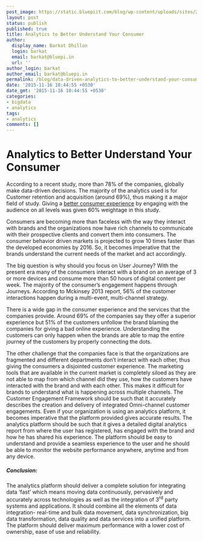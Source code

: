 ```yaml
---
post_image: https://static.bluepiit.com/blog/wp-content/uploads/sites/2/2015/11/analytics-platform.jpg
layout: post
status: publish
published: true
title: Analytics to Better Understand Your Consumer
author:
  display_name: Barkat Dhillon
  login: barkat
  email: barkat@bluepi.in
  url: ''
author_login: barkat
author_email: barkat@bluepi.in
permalink: /blog/data-driven-analytics-to-better-understand-your-consumer/
date: '2015-11-16 10:44:55 +0530'
date_gmt: '2015-11-16 10:44:55 +0530'
categories:
- bigdata
- analytics
tags:
- analytics
comments: []
---
```

# Analytics to Better Understand Your Consumer
According to a recent study, more than 78% of the companies, globally make data-driven decisions. The majority of the analytics used is for Customer retention and acquisition (around 69%), thus making it a major field of study. Giving a <a href="https://www.bluepiit.com/blog/5-ways-to-manage-your-customer-experience/">better consumer experience</a> by engaging with the audience on all levels was given 60% weightage in this study.

Consumers are becoming more than faceless with the way they interact with brands and the organizations now have rich channels to communicate with their prospective clients and convert them into consumers. The consumer behavior driven markets is projected to grow 10 times faster than the developed economies by 2016. So, it becomes imperative that the brands understand the current needs of the market and act accordingly.

The big question is why should you focus on User Journey? With the present era many of the consumers interact with a brand on an average of 3 or more devices and consume more than 50 hours of digital content per week. The majority of the consumer&rsquo;s engagement happens through Journeys. According to Mckinsey 2013 report, 56% of the customer interactions happen during a multi-event, multi-channel strategy.

There is a wide gap in the consumer experience and the services that the companies provide. Around 69% of the companies say they offer a superior experience but 51% of the customers unfollow the brand blaming the companies for giving a bad online experience. Understanding the customers can only happen when the brands are able to map the entire journey of the customers by properly connecting the dots.

The other challenge that the companies face is that the organizations are fragmented and different departments don&rsquo;t interact with each other, thus giving the consumers a disjointed customer experience. The marketing tools that are available in the current market is completely siloed as they are not able to map from which channel did they use, how the customers have interacted with the brand and with each other. This makes it difficult for brands to understand what is happening across multiple channels.
The Customer Engagement Framework should be such that it accurately describes the creation and delivery of integrated Omni-channel customer engagements. Even if your organization is using an analytics platform, it becomes imperative that the platform provided gives accurate results. The analytics platform should be such that it gives a detailed digital analytics report from where the user has registered, has engaged with the brand and how he has shared his experience. The platform should be easy to understand and provide a seamless experience to the user and he should be able to monitor the website performance anywhere, anytime and from any device.

##### Conclusion:
The analytics platform should deliver a complete solution for integrating data &lsquo;fast&rsquo; which means moving data continuously, pervasively and accurately across technologies as well as the integration of 3<sup>rd</sup> party systems and applications. It should combine all the elements of data integration- real-time and bulk data movement, data synchronization, big data transformation, data quality and data services into a unified platform. The platform should deliver maximum performance with a lower cost of ownership, ease of use and reliability.
